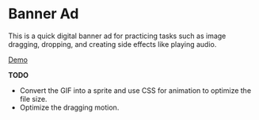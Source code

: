 # Banner Ad

This is a quick digital banner ad for practicing tasks such as image dragging, dropping, and creating side effects like playing audio.

[Demo](https://innopaolo.github.io/banner-ads/)

**TODO**

- Convert the GIF into a sprite and use CSS for animation to optimize the file size.
- Optimize the dragging motion.
